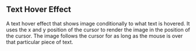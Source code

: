 ## Text Hover Effect

A text hover effect that shows image
conditionally to what text is hovered.
It uses the x and y position of the cursor to
render the image in the position of the cursor.
The image follows the cursor for as long as the
mouse is over that particular piece of text.

